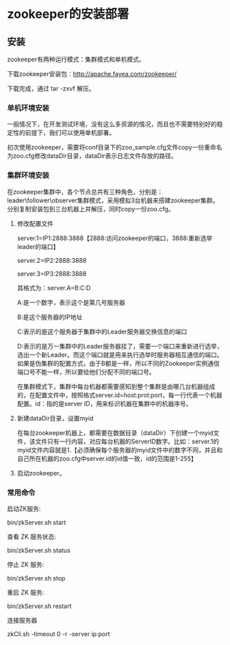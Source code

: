 # zookeeper的安装部署

## 安装

zookeeper有两种运行模式：集群模式和单机模式。

下载zookeeper安装包：http://apache.fayea.com/zookeeper/

下载完成，通过 tar -zxvf 解压。

### 单机环境安装

一般情况下，在开发测试环境，没有这么多资源的情况，而且也不需要特别好的稳定性的前提下，我们可以使用单机部署。

初次使用zookeeper，需要将conf目录下的zoo_sample.cfg文件copy一份重命名为zoo.cfg修改dataDir目录，dataDir表示日志文件存放的路径。

### 集群环境安装

在zookeeper集群中，各个节点总共有三种角色，分别是：leader\follower\observer集群模式，采用模拟3台机器来搭建zookeeper集群。分别复制安装包到三台机器上并解压，同时copy一份zoo.cfg。

1. 修改配置文件

   server.1=IP1:2888:3888【2888:访问zookeeper的端口，3888:重新选举leader的端口】

   server.2=IP2:2888:3888

   server.3=IP3:2888:3888

   其格式为：server.A=B:C:D

   A:是一个数字，表示这个是第几号服务器

   B:是这个服务器的IP地址

   C:表示的是这个服务器于集群中的Leader服务器交换信息的端口

   D:表示的是万一集群中的Leader服务器挂了，需要一个端口来重新进行选举，选出一个新Leader。而这个端口就是用来执行选举时服务器相互通信的端口。如果是伪集群的配置方式，由于B都是一样，所以不同的Zookeeper实例通信端口号不能一样，所以要给他们分配不同的端口号。

   在集群模式下，集群中每台机器都需要感知到整个集群是由哪几台机器组成的，在配置文件中，按照格式server.id=host:prot:port，每一行代表一个机器配置。id：指的是server ID，用来标识机器在集群中的机器序号。

2. 新建dataDir目录，设置myid

   在每台zookeeper机器上，都需要在数据目录（dataDir）下创建一个myid文件，该文件只有一行内容，对应每台机器的ServerID数字。比如：server.1的myid文件内容就是1.【必须确保每个服务器的myid文件中的数字不同，并且和自己所在机器的zoo.cfg中server.id的id值一致，id的范围是1-255】

3. 启动zookeeper。

### 常用命令

启动ZK服务: 

bin/zkServer.sh start 

查看 ZK 服务状态: 

bin/zkServer.sh status 

停止 ZK 服务: 

bin/zkServer.sh stop 

重启 ZK 服务: 

bin/zkServer.sh restart 

连接服务器 

zkCli.sh -timeout 0 -r -server ip:port 

